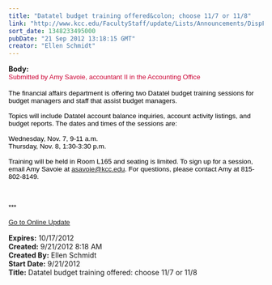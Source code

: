 ```yaml
---
title: "Datatel budget training offered&colon; choose 11/7 or 11/8"
link: "http://www.kcc.edu/FacultyStaff/update/Lists/Announcements/DispForm.aspx?ID=829"
sort_date: 1348233495000
pubDate: "21 Sep 2012 13:18:15 GMT"
creator: "Ellen Schmidt"
---
```


<div><b>Body:</b> <div class="ExternalClass713E94E0C85244F38172B38B0603DC66"><div>
<div>
<p style="margin:0in 0in 0pt" class="MsoNormal"><span style="font-family:'Arial','sans-serif';color:#cc0033;font-size:10pt">Submitted by Amy Savoie, accountant II in the Accounting Office</span><span style="font-family:'Arial','sans-serif';color:black;font-size:10pt"></span></p>
<p style="margin:0in 0in 0pt" class="MsoNormal"><span style="font-family:'Arial','sans-serif';color:black;font-size:10pt"></span> </p>
<p style="margin:0in 0in 0pt" class="MsoNormal"><span style="font-family:'Arial','sans-serif';color:black;font-size:10pt">The financial affairs department is offering two Datatel budget training sessions for budget managers and staff that assist budget managers. </span></p><span style="font-family:'Arial','sans-serif';color:black;font-size:10pt">
<p style="margin:0in 0in 0pt" class="MsoNormal"><br />Topics will include Datatel account balance inquiries, account activity listings, and budget reports. The dates and times of the sessions are: </p>
<p style="margin:0in 0in 0pt" class="MsoNormal"><br />Wednesday, Nov. 7, 9-11 a.m. <br />Thursday, Nov. 8, 1:30-3:30 p.m.</p>
<p style="margin:0in 0in 0pt" class="MsoNormal"><br />Training will be held in Room L165 and seating is limited. To sign up for a session, email Amy Savoie at <a href="mailto:asavoie@kcc.edu">asavoie@kcc.edu</a>. For questions, please contact Amy at 815-802-8149.   <br /></p>
<p style="margin:0in 0in 0pt" class="MsoNormal"> </p>
<p style="margin:0in 0in 0pt" class="MsoNormal"> </p>
<div><br />
<div>***</div>
<div> </div>
<div><a href="/FacultyStaff/update/Pages/dailyupdate.aspx">Go to Online Update</a></div>
<div><br /></div></div></span></div></div></div></div>
<div><b>Expires:</b> 10/17/2012</div>
<div><b>Created:</b> 9/21/2012 8:18 AM</div>
<div><b>Created By:</b> Ellen Schmidt</div>
<div><b>Start Date:</b> 9/21/2012</div>
<div><b>Title:</b> Datatel budget training offered: choose 11/7 or 11/8</div>

